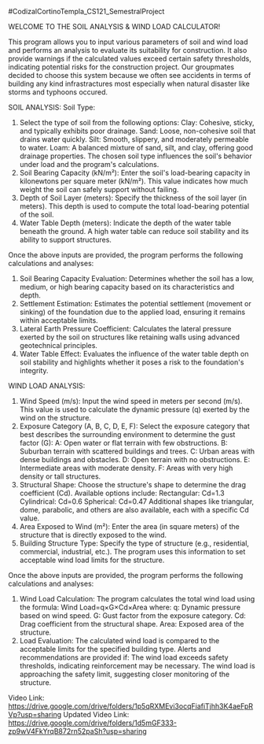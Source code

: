#CodizalCortinoTempla_CS121_SemestralProject

WELCOME TO THE SOIL ANALYSIS & WIND LOAD CALCULATOR!

  This program allows you to input various parameters of soil and wind load and performs an analysis to evaluate its suitability for construction.
  It also provide warnings if the calculated values exceed certain safety thresholds, indicating potential risks for the construction project. 
  Our groupmates decided to choose this system because we often see accidents in terms of building any kind infrastractures most especially when natural disaster like storms and typhoons occured.


SOIL ANALYSIS:
Soil Type:
1. Select the type of soil from the following options:
  Clay: Cohesive, sticky, and typically exhibits poor drainage.
  Sand: Loose, non-cohesive soil that drains water quickly.
  Silt: Smooth, slippery, and moderately permeable to water.
  Loam: A balanced mixture of sand, silt, and clay, offering good drainage properties.
The chosen soil type influences the soil's behavior under load and the program's calculations.
2. Soil Bearing Capacity (kN/m²):
Enter the soil's load-bearing capacity in kilonewtons per square meter (kN/m²). This value indicates how much weight the soil can safely support without failing.
3. Depth of Soil Layer (meters):
Specify the thickness of the soil layer (in meters). This depth is used to compute the total load-bearing potential of the soil.
4. Water Table Depth (meters):
Indicate the depth of the water table beneath the ground. A high water table can reduce soil stability and its ability to support structures.

Once the above inputs are provided, the program performs the following calculations and analyses:
1. Soil Bearing Capacity Evaluation:
Determines whether the soil has a low, medium, or high bearing capacity based on its characteristics and depth.
2. Settlement Estimation:
Estimates the potential settlement (movement or sinking) of the foundation due to the applied load, ensuring it remains within acceptable limits.
3. Lateral Earth Pressure Coefficient:
Calculates the lateral pressure exerted by the soil on structures like retaining walls using advanced geotechnical principles.
4. Water Table Effect:
Evaluates the influence of the water table depth on soil stability and highlights whether it poses a risk to the foundation's integrity.


WIND LOAD ANALYSIS:
1. Wind Speed (m/s):
Input the wind speed in meters per second (m/s).
This value is used to calculate the dynamic pressure (q) exerted by the wind on the structure.
2. Exposure Category (A, B, C, D, E, F):
Select the exposure category that best describes the surrounding environment to determine the gust factor (G):
  A: Open water or flat terrain with few obstructions.
  B: Suburban terrain with scattered buildings and trees.
  C: Urban areas with dense buildings and obstacles.
  D: Open terrain with no obstructions.
  E: Intermediate areas with moderate density.
  F: Areas with very high density or tall structures.
3. Structural Shape:
Choose the structure's shape to determine the drag coefficient (Cd).
Available options include:
  Rectangular: 
  Cd=1.3
  Cylindrical: 
  Cd=0.6
  Spherical: 
  Cd=0.47
Additional shapes like triangular, dome, parabolic, and others are also available, each with a specific Cd value.
4. Area Exposed to Wind (m²):
Enter the area (in square meters) of the structure that is directly exposed to the wind.
5. Building Structure Type:
Specify the type of structure (e.g., residential, commercial, industrial, etc.).
The program uses this information to set acceptable wind load limits for the structure.

Once the above inputs are provided, the program performs the following calculations and analyses:
1. Wind Load Calculation:
The program calculates the total wind load using the formula:
Wind Load=q×G×Cd×Area
where:
q: Dynamic pressure based on wind speed.
G: Gust factor from the exposure category.
Cd: Drag coefficient from the structural shape.
Area: Exposed area of the structure.
2. Load Evaluation:
The calculated wind load is compared to the acceptable limits for the specified building type.
Alerts and recommendations are provided if:
The wind load exceeds safety thresholds, indicating reinforcement may be necessary.
The wind load is approaching the safety limit, suggesting closer monitoring of the structure.

Video Link:
https://drive.google.com/drive/folders/1p5qRXMEvi3ocqFiafiTjhh3K4aeFpRVp?usp=sharing
Updated Video Link:
https://drive.google.com/drive/folders/1d5mGF333-zp9wV4FkYrqB872rn52paSh?usp=sharing
